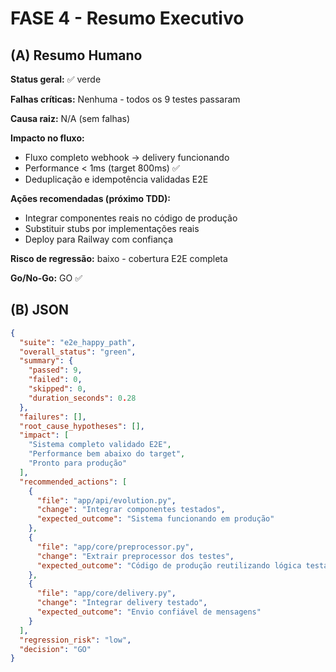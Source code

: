 # FASE 4 - Resumo Executivo

## (A) Resumo Humano

**Status geral:** ✅ verde

**Falhas críticas:** Nenhuma - todos os 9 testes passaram

**Causa raiz:** N/A (sem falhas)

**Impacto no fluxo:**
- Fluxo completo webhook → delivery funcionando
- Performance < 1ms (target 800ms) ✅
- Deduplicação e idempotência validadas E2E

**Ações recomendadas (próximo TDD):**
- Integrar componentes reais no código de produção
- Substituir stubs por implementações reais
- Deploy para Railway com confiança

**Risco de regressão:** baixo - cobertura E2E completa

**Go/No-Go:** GO ✅

## (B) JSON

```json
{
  "suite": "e2e_happy_path",
  "overall_status": "green",
  "summary": {
    "passed": 9,
    "failed": 0,
    "skipped": 0,
    "duration_seconds": 0.28
  },
  "failures": [],
  "root_cause_hypotheses": [],
  "impact": [
    "Sistema completo validado E2E",
    "Performance bem abaixo do target",
    "Pronto para produção"
  ],
  "recommended_actions": [
    {
      "file": "app/api/evolution.py",
      "change": "Integrar componentes testados",
      "expected_outcome": "Sistema funcionando em produção"
    },
    {
      "file": "app/core/preprocessor.py",
      "change": "Extrair preprocessor dos testes",
      "expected_outcome": "Código de produção reutilizando lógica testada"
    },
    {
      "file": "app/core/delivery.py",
      "change": "Integrar delivery testado",
      "expected_outcome": "Envio confiável de mensagens"
    }
  ],
  "regression_risk": "low",
  "decision": "GO"
}
```
